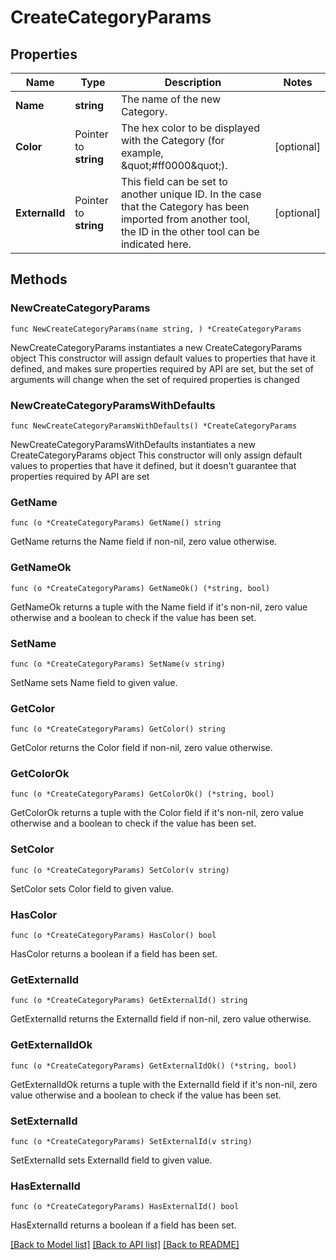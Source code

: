 # CreateCategoryParams

## Properties

Name | Type | Description | Notes
------------ | ------------- | ------------- | -------------
**Name** | **string** | The name of the new Category. | 
**Color** | Pointer to **string** | The hex color to be displayed with the Category (for example, \&quot;#ff0000\&quot;). | [optional] 
**ExternalId** | Pointer to **string** | This field can be set to another unique ID. In the case that the Category has been imported from another tool, the ID in the other tool can be indicated here. | [optional] 

## Methods

### NewCreateCategoryParams

`func NewCreateCategoryParams(name string, ) *CreateCategoryParams`

NewCreateCategoryParams instantiates a new CreateCategoryParams object
This constructor will assign default values to properties that have it defined,
and makes sure properties required by API are set, but the set of arguments
will change when the set of required properties is changed

### NewCreateCategoryParamsWithDefaults

`func NewCreateCategoryParamsWithDefaults() *CreateCategoryParams`

NewCreateCategoryParamsWithDefaults instantiates a new CreateCategoryParams object
This constructor will only assign default values to properties that have it defined,
but it doesn't guarantee that properties required by API are set

### GetName

`func (o *CreateCategoryParams) GetName() string`

GetName returns the Name field if non-nil, zero value otherwise.

### GetNameOk

`func (o *CreateCategoryParams) GetNameOk() (*string, bool)`

GetNameOk returns a tuple with the Name field if it's non-nil, zero value otherwise
and a boolean to check if the value has been set.

### SetName

`func (o *CreateCategoryParams) SetName(v string)`

SetName sets Name field to given value.


### GetColor

`func (o *CreateCategoryParams) GetColor() string`

GetColor returns the Color field if non-nil, zero value otherwise.

### GetColorOk

`func (o *CreateCategoryParams) GetColorOk() (*string, bool)`

GetColorOk returns a tuple with the Color field if it's non-nil, zero value otherwise
and a boolean to check if the value has been set.

### SetColor

`func (o *CreateCategoryParams) SetColor(v string)`

SetColor sets Color field to given value.

### HasColor

`func (o *CreateCategoryParams) HasColor() bool`

HasColor returns a boolean if a field has been set.

### GetExternalId

`func (o *CreateCategoryParams) GetExternalId() string`

GetExternalId returns the ExternalId field if non-nil, zero value otherwise.

### GetExternalIdOk

`func (o *CreateCategoryParams) GetExternalIdOk() (*string, bool)`

GetExternalIdOk returns a tuple with the ExternalId field if it's non-nil, zero value otherwise
and a boolean to check if the value has been set.

### SetExternalId

`func (o *CreateCategoryParams) SetExternalId(v string)`

SetExternalId sets ExternalId field to given value.

### HasExternalId

`func (o *CreateCategoryParams) HasExternalId() bool`

HasExternalId returns a boolean if a field has been set.


[[Back to Model list]](../README.md#documentation-for-models) [[Back to API list]](../README.md#documentation-for-api-endpoints) [[Back to README]](../README.md)


